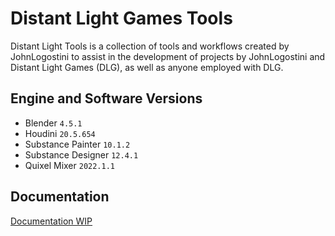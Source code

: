 # Distant Light Games Tools
Distant Light Tools is a collection of tools and workflows created by JohnLogostini to assist in the development of projects by JohnLogostini and Distant Light Games (DLG), as well as anyone employed with DLG.

Engine and Software Versions
--------
- Blender ``4.5.1``
- Houdini ``20.5.654``
- Substance Painter ``10.1.2``
- Substance Designer ``12.4.1``
- Quixel Mixer ``2022.1.1``

Documentation
--------
[Documentation WIP](https://github.com/distantlightgames/DLG-Tools/blob/main/.docs/en/docs.md)